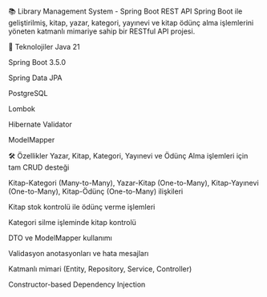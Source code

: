 📚 Library Management System - Spring Boot REST API
Spring Boot ile geliştirilmiş, kitap, yazar, kategori, yayınevi ve kitap ödünç alma işlemlerini yöneten katmanlı mimariye sahip bir RESTful API projesi.

🚀 Teknolojiler
Java 21

Spring Boot 3.5.0

Spring Data JPA

PostgreSQL

Lombok

Hibernate Validator

ModelMapper

🛠️ Özellikler
Yazar, Kitap, Kategori, Yayınevi ve Ödünç Alma işlemleri için tam CRUD desteği

Kitap-Kategori (Many-to-Many), Yazar-Kitap (One-to-Many), Kitap-Yayınevi (One-to-Many), Kitap-Ödünç (One-to-Many) ilişkileri

Kitap stok kontrolü ile ödünç verme işlemleri

Kategori silme işleminde kitap kontrolü

DTO ve ModelMapper kullanımı

Validasyon anotasyonları ve hata mesajları

Katmanlı mimari (Entity, Repository, Service, Controller)

Constructor-based Dependency Injection

